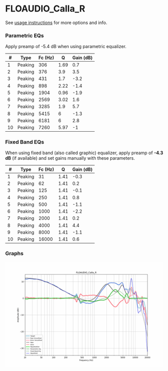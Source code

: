 # FLOAUDIO_Calla_R
See [usage instructions](https://github.com/jaakkopasanen/AutoEq#usage) for more options and info.

### Parametric EQs
Apply preamp of -5.4 dB when using parametric equalizer.

|   # | Type    |   Fc (Hz) |    Q |   Gain (dB) |
|-----|---------|-----------|------|-------------|
|   1 | Peaking |       306 | 1.69 |         0.7 |
|   2 | Peaking |       376 | 3.9  |         3.5 |
|   3 | Peaking |       431 | 1.7  |        -3.2 |
|   4 | Peaking |       898 | 2.22 |        -1.4 |
|   5 | Peaking |      1904 | 0.96 |        -1.9 |
|   6 | Peaking |      2569 | 3.02 |         1.6 |
|   7 | Peaking |      3285 | 1.9  |         5.7 |
|   8 | Peaking |      5415 | 6    |        -1.3 |
|   9 | Peaking |      6181 | 6    |         2.8 |
|  10 | Peaking |      7260 | 5.97 |        -1   |

### Fixed Band EQs
When using fixed band (also called graphic) equalizer, apply preamp of **-4.3 dB** (if available) and set gains manually with these parameters.

|   # | Type    |   Fc (Hz) |    Q |   Gain (dB) |
|-----|---------|-----------|------|-------------|
|   1 | Peaking |        31 | 1.41 |        -0.3 |
|   2 | Peaking |        62 | 1.41 |         0.2 |
|   3 | Peaking |       125 | 1.41 |        -0.1 |
|   4 | Peaking |       250 | 1.41 |         0.8 |
|   5 | Peaking |       500 | 1.41 |        -1.1 |
|   6 | Peaking |      1000 | 1.41 |        -2.2 |
|   7 | Peaking |      2000 | 1.41 |         0.2 |
|   8 | Peaking |      4000 | 1.41 |         4.4 |
|   9 | Peaking |      8000 | 1.41 |        -1.1 |
|  10 | Peaking |     16000 | 1.41 |         0.6 |

### Graphs
![](./FLOAUDIO_Calla_R.png)
